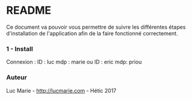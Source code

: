 # README #

Ce document va pouvoir vous permettre de suivre les différentes étapes d'installation de l'application afin de la faire fonctionné correctement.

### 1 - Install ###

Connexion : 
    ID : luc
    mdp : marie
ou
    ID : eric
    mdp: priou

### Auteur ###

Luc Marie - http://lucmarie.com - Hétic 2017
